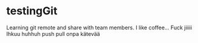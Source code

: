 # testingGit
Learning git remote and share with team members. I like coffee...
Fuck jiiiii
Ihkuu
huhhuh push pull onpa kätevää
